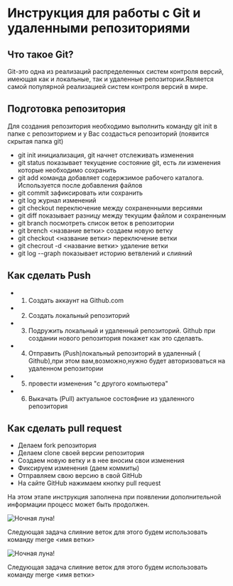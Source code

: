 # Инструкция для работы с Git и удаленными репозиториями 


## Что такое Git?

 Git-это одна из реализаций распределенных систем контроля версий, имеющая как и локальные, так и
 удаленные репозитории.Является самой популярной реализацией систем контроля версий в мире.

## Подготовка репозитория
Для создания репозитория необходимо выполнить команду git init в папке с репозиторием и у Вас создасться 
репозиторий (появится скрытая папка git)
* git init инициализация, git начнет отслеживать изменения
* git status показывает текущение состояние git, есть ли изменения которые необходимо сохранить
* git add команда добавляет содержзимое рабочего каталога. Используется после добавления файлов
* git commit зафиксировать или сохранить
* git log журнал изменений
* git checkout переключение между сохраненными версиями
* git diff показывает разницу между текущим файлом и сохраненным
* git branch посмотреть список веток в репозитории
* git brench <название ветки> создаем новую ветку
* git checkout <название ветки> переключение ветки
* git checrout -d <название ветки> удаление ветки
* git log --graph показывает историю ветвлений и слияний



## Как сделать Push
* 1. Создать аккаунт на Github.com
* 2. Создать локальный репозиторий
* 3. Подружить локальный и удаленный репозиторий. Github при создании нового репозитория покажет как это сделавть.
* 4. Отправить (Push)локальный репозиторий в удаленный ( Github),при этом вам,возможно,нужно будет авторизоваться на удаленном репозитории 
* 5. провести изменения "с другого компьютера"
* 6. Выкачать (Pull) актуальное состояфние из удаленного репозитория

## Как сделать pull request
* Делаем fork репозитория
* Делаем clone своей версии репозитория
* Создаем новую ветку и в нее вносим свои изменения
* Фиксируем изменения (даем коммиты)
* Отправляем свою версию в свой GitHub
* На сайте GitHub нажимаем кнопку pull request

На этом этапе инструкция заполнена при появлении дополнительной информации процесс может быть продолжен.




























![Ночная луна!](Moon.jpeg)




Следующая задача слияние веток для этого будем использовать команду merge <имя ветки>
































![Ночная луна!](Moon.jpeg)





Следующая задача слияние веток для этого будем использовать команду merge <имя ветки>